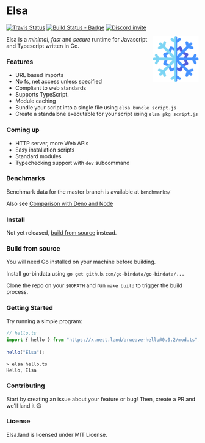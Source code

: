 # Elsa

[![Travis Status](https://travis-ci.com/elsaland/elsa.svg?branch=master)](https://travis-ci.com/elsaland/elsa) [![Build Status - Badge][]][build status] [![Discord invite][]][discord invite link]

<img align="right" src=assets/logo.svg height="120px">

Elsa is a _minimal_, _fast_ and _secure_ runtime for Javascript and Typescript written in Go.

### Features

- URL based imports
- No fs, net access unless specified
- Compliant to web standards
- Supports TypeScript.
- Module caching
- Bundle your script into a single file using `elsa bundle script.js`
- Create a standalone executable for your script using `elsa pkg script.js`

### Coming up

- HTTP server, more Web APIs
- Easy installation scripts
- Standard modules
- Typechecking support with `dev` subcommand

### Benchmarks

Benchmark data for the master branch is available at `benchmarks/`

Also see [Comparison with Deno and Node](./COMPARISON.md)

### Install

Not yet released, [build from source](#build-from-source) instead.

### Build from source

You will need Go installed on your machine before building.

Install go-bindata using `go get github.com/go-bindata/go-bindata/...`

Clone the repo on your `$GOPATH` and run `make build` to trigger the build process.

### Getting Started

Try running a simple program:

```typescript
// hello.ts
import { hello } from "https://x.nest.land/arweave-hello@0.0.2/mod.ts";

hello("Elsa");
```

```shell script
> elsa hello.ts
Hello, Elsa
```

### Contributing

Start by creating an issue about your feature or bug! Then, create a PR and we'll land it :smile:

### License

Elsa.land is licensed under MIT License.

[build status - badge]: https://github.com/elsaland/elsa/workflows/Build/badge.svg
[build status]: https://github.com/elsaland/elsa/actions
[discord invite]: https://img.shields.io/discord/757562931725467709?color=697EC4&label=Discord&logo=discord&logoColor=FDFEFE&style=flat-square
[discord invite link]: https://discord.gg/Dw534ZY
